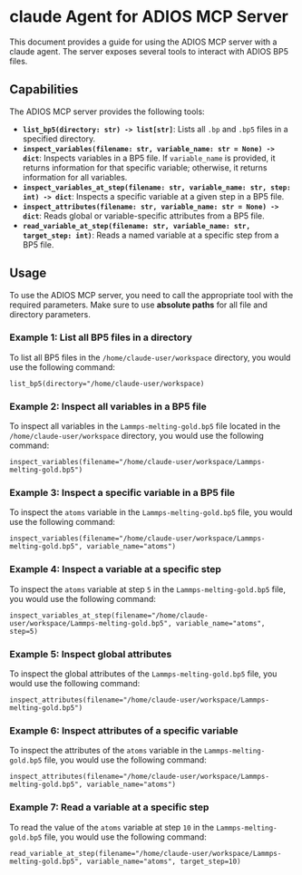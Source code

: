 
# claude Agent for ADIOS MCP Server

This document provides a guide for using the ADIOS MCP server with a claude agent. The server exposes several tools to interact with ADIOS BP5 files.

## Capabilities

The ADIOS MCP server provides the following tools:

- **`list_bp5(directory: str) -> list[str]`**: Lists all `.bp` and `.bp5` files in a specified directory.
- **`inspect_variables(filename: str, variable_name: str = None) -> dict`**: Inspects variables in a BP5 file. If `variable_name` is provided, it returns information for that specific variable; otherwise, it returns information for all variables.
- **`inspect_variables_at_step(filename: str, variable_name: str, step: int) -> dict`**: Inspects a specific variable at a given step in a BP5 file.
- **`inspect_attributes(filename: str, variable_name: str = None) -> dict`**: Reads global or variable-specific attributes from a BP5 file.
- **`read_variable_at_step(filename: str, variable_name: str, target_step: int)`**: Reads a named variable at a specific step from a BP5 file.

## Usage

To use the ADIOS MCP server, you need to call the appropriate tool with the required parameters. Make sure to use **absolute paths** for all file and directory parameters.

### Example 1: List all BP5 files in a directory

To list all BP5 files in the `/home/claude-user/workspace` directory, you would use the following command:

```
list_bp5(directory="/home/claude-user/workspace)
```

### Example 2: Inspect all variables in a BP5 file

To inspect all variables in the `Lammps-melting-gold.bp5` file located in the `/home/claude-user/workspace` directory, you would use the following command:

```
inspect_variables(filename="/home/claude-user/workspace/Lammps-melting-gold.bp5")
```

### Example 3: Inspect a specific variable in a BP5 file

To inspect the `atoms` variable in the `Lammps-melting-gold.bp5` file, you would use the following command:

```
inspect_variables(filename="/home/claude-user/workspace/Lammps-melting-gold.bp5", variable_name="atoms")
```

### Example 4: Inspect a variable at a specific step

To inspect the `atoms` variable at step `5` in the `Lammps-melting-gold.bp5` file, you would use the following command:

```
inspect_variables_at_step(filename="/home/claude-user/workspace/Lammps-melting-gold.bp5", variable_name="atoms", step=5)
```

### Example 5: Inspect global attributes

To inspect the global attributes of the `Lammps-melting-gold.bp5` file, you would use the following command:

```
inspect_attributes(filename="/home/claude-user/workspace/Lammps-melting-gold.bp5")
```

### Example 6: Inspect attributes of a specific variable

To inspect the attributes of the `atoms` variable in the `Lammps-melting-gold.bp5` file, you would use the following command:

```
inspect_attributes(filename="/home/claude-user/workspace/Lammps-melting-gold.bp5", variable_name="atoms")
```

### Example 7: Read a variable at a specific step

To read the value of the `atoms` variable at step `10` in the `Lammps-melting-gold.bp5` file, you would use the following command:

```
read_variable_at_step(filename="/home/claude-user/workspace/Lammps-melting-gold.bp5", variable_name="atoms", target_step=10)
```
